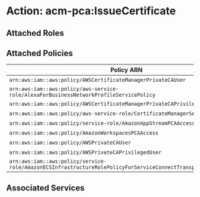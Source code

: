 # Action: acm-pca:IssueCertificate

## Attached Roles

## Attached Policies

| Policy ARN | Policy Name |
|------------|-------------|
| `arn:aws:iam::aws:policy/AWSCertificateManagerPrivateCAUser` | [AWSCertificateManagerPrivateCAUser](../policies.md#awscertificatemanagerprivatecauser) |
| `arn:aws:iam::aws:policy/aws-service-role/AlexaForBusinessNetworkProfileServicePolicy` | [AlexaForBusinessNetworkProfileServicePolicy](../policies.md#alexaforbusinessnetworkprofileservicepolicy) |
| `arn:aws:iam::aws:policy/AWSCertificateManagerPrivateCAPrivilegedUser` | [AWSCertificateManagerPrivateCAPrivilegedUser](../policies.md#awscertificatemanagerprivatecaprivilegeduser) |
| `arn:aws:iam::aws:policy/aws-service-role/CertificateManagerServiceRolePolicy` | [CertificateManagerServiceRolePolicy](../policies.md#certificatemanagerservicerolepolicy) |
| `arn:aws:iam::aws:policy/service-role/AmazonAppStreamPCAAccess` | [AmazonAppStreamPCAAccess](../policies.md#amazonappstreampcaaccess) |
| `arn:aws:iam::aws:policy/AmazonWorkspacesPCAAccess` | [AmazonWorkspacesPCAAccess](../policies.md#amazonworkspacespcaaccess) |
| `arn:aws:iam::aws:policy/AWSPrivateCAUser` | [AWSPrivateCAUser](../policies.md#awsprivatecauser) |
| `arn:aws:iam::aws:policy/AWSPrivateCAPrivilegedUser` | [AWSPrivateCAPrivilegedUser](../policies.md#awsprivatecaprivilegeduser) |
| `arn:aws:iam::aws:policy/service-role/AmazonECSInfrastructureRolePolicyForServiceConnectTransportLayerSecurity` | [AmazonECSInfrastructureRolePolicyForServiceConnectTransportLayerSecurity](../policies.md#amazonecsinfrastructurerolepolicyforserviceconnecttransportlayersecurity) |

## Associated Services

